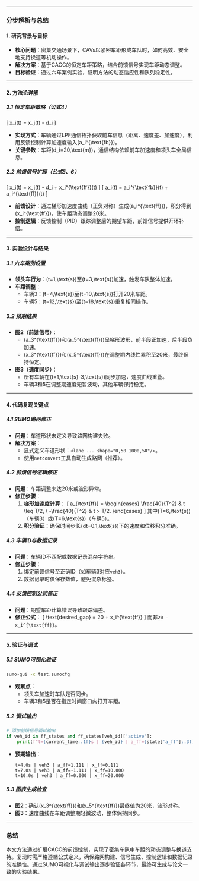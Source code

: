 
---

### **分步解析与总结**

#### **1. 研究背景与目标**
- **核心问题**：密集交通场景下，CAVs以紧密车距形成车队时，如何高效、安全地支持换道等机动操作。
- **解决方案**：基于CACC的恒定车距策略，结合前馈信号实现车距动态调整。
- **目标验证**：通过六车案例实验，证明方法的动态适应性和队列稳定性。

---

#### **2. 方法论详解**
##### **2.1 恒定车距策略（公式4）**
\[
x_i(t) = x_j(t) - d_i
\]
- **实现方式**：车辆通过LPF通信拓扑获取前车信息（距离、速度差、加速度），利用反馈控制计算加速度输入\(a_i^{\text{fb}}\)。
- **关键参数**：车距\(d_i=20\,\text{m}\)，通信结构依赖前车加速度和领头车全局信息。

##### **2.2 前馈信号扩展（公式5、6）**
\[
x_i(t) = x_j(t) - d_i + x_i^{\text{ff}}(t)
\]
\[
a_i(t) = a_i^{\text{fb}}(t) + a_i^{\text{ff}}(t)
\]
- **前馈设计**：通过梯形加速度曲线（正负对称）生成\(a_i^{\text{ff}}\)，积分得到\(x_i^{\text{ff}}\)，使车距动态调整20米。
- **控制逻辑**：反馈控制（PID）跟踪调整后的期望车距，前馈信号提供开环补偿。

---

#### **3. 实验设计与结果**
##### **3.1 六车案例设置**
- **领头车行为**：\(t=1\,\text{s}\)至\(t=3\,\text{s}\)加速，触发车队整体加速。
- **车距调整**：
  - 车辆3：\(t=4\,\text{s}\)至\(t=10\,\text{s}\)打开20米车距。
  - 车辆5：\(t=12\,\text{s}\)至\(t=18\,\text{s}\)重复相同操作。

##### **3.2 预期结果**
- **图2（前馈信号）**：
  - \(a_3^{\text{ff}}\)和\(a_5^{\text{ff}}\)呈梯形波形，前半段正加速，后半段负加速。
  - \(x_3^{\text{ff}}\)和\(x_5^{\text{ff}}\)在调整期内线性累积至20米，最终保持恒定。
- **图3（速度同步）**：
  - 所有车辆在\(t=1\,\text{s}-3\,\text{s}\)同步加速，速度曲线重叠。
  - 车辆3和5在调整期速度短暂波动，其他车辆保持稳定。

---

#### **4. 代码复现关键点**
##### **4.1 SUMO路网修正**
- **问题**：车道形状未定义导致路网构建失败。
- **解决方案**：
  - 显式定义车道形状：`<lane ... shape="0,50 1000,50"/>`。
  - 使用`netconvert`工具自动生成路网（推荐）。

##### **4.2 前馈信号逻辑修正**
- **问题**：车距调整未达20米或波形异常。
- **修正步骤**：
  1. **梯形加速度计算**：
     \[
     a_{\text{ff}} = \begin{cases} 
     \frac{40}{T^2} & t \leq T/2, \\
     -\frac{40}{T^2} & t > T/2.
     \end{cases}
     \]
     其中\(T=6\,\text{s}\)（车辆3）或\(T=6\,\text{s}\)（车辆5）。
  2. **积分验证**：确保时间步长\(dt=0.1\,\text{s}\)下的速度和位移积分准确。

##### **4.3 车辆ID与数据记录**
- **问题**：车辆ID不匹配或数据记录混杂字符串。
- **修正步骤**：
  1. 绑定前馈信号至正确ID（如车辆3对应`veh3`）。
  2. 数据记录时仅保存数值，避免混杂标签。

##### **4.4 反馈控制公式修正**
- **问题**：期望车距计算错误导致跟踪偏差。
- **修正公式**：
  \[
  \text{desired\_gap} = 20 + x_i^{\text{ff}}
  \]
  而非`20 - x_i^{\text{ff}}`。

---

#### **5. 验证与调试**
##### **5.1 SUMO可视化验证**
```bash
sumo-gui -c test.sumocfg
```
- **观察点**：
  - 领头车加速时车队是否同步。
  - 车辆3和5是否在指定时间窗口内打开车距。

##### **5.2 调试输出**
```python
# 添加前馈信号调试输出
if veh_id in ff_states and ff_states[veh_id]['active']:
    print(f"t={current_time:.1f}s | {veh_id} | a_ff={state['a_ff']:.3f} | x_ff={state['x_ff']:.3f}")
```
- **预期输出**：
  ```
  t=4.0s | veh3 | a_ff=1.111 | x_ff=0.111
  t=7.0s | veh3 | a_ff=-1.111 | x_ff=10.000
  t=10.0s | veh3 | a_ff=0.000 | x_ff=20.000
  ```

##### **5.3 图表生成检查**
- **图2**：确认\(x_3^{\text{ff}}\)和\(x_5^{\text{ff}}\)最终值为20米，波形对称。
- **图3**：速度曲线在车距调整期轻微波动，整体保持同步。

---

### **总结**
本文方法通过扩展CACC的前馈控制，实现了密集车队中车距的动态调整与换道支持。复现时需严格遵循公式定义，确保路网构建、信号生成、控制逻辑和数据记录的准确性。通过SUMO可视化与调试输出逐步验证各环节，最终可生成与论文一致的实验结果。
